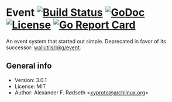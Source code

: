 # Event [![Build Status](https://travis-ci.com/xyproto/event.svg?branch=master)](https://travis-ci.com/xyproto/event) [![GoDoc](https://godoc.org/github.com/xyproto/event?status.svg)](http://godoc.org/github.com/xyproto/event) [![License](http://img.shields.io/badge/license-MIT-green.svg?style=flat)](https://raw.githubusercontent.com/xyproto/event/master/LICENSE) [![Go Report Card](https://goreportcard.com/badge/github.com/xyproto/event)](https://goreportcard.com/report/github.com/xyproto/event)

An event system that started out simple. Deprecated in favor of its successor: [wallutils/pkg/event](https://github.com/xyproto/wallutils/pkg/event).

## General info

* Version: 3.0.1
* License: MIT
* Author: Alexander F. Rødseth &lt;xyproto@archlinux.org&gt;
